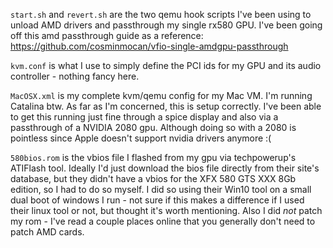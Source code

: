 `start.sh` and `revert.sh` are the two qemu hook scripts I've been using to unload AMD drivers and passthrough my single rx580 GPU. I've been going off this amd passthrough guide as a reference: https://github.com/cosminmocan/vfio-single-amdgpu-passthrough

`kvm.conf` is what I use to simply define the PCI ids for my GPU and its audio controller - nothing fancy here.

`MacOSX.xml` is my complete kvm/qemu config for my Mac VM. I'm running Catalina btw. As far as I'm concerned, this is setup correctly. I've been able to get this running just fine through a spice display and also via a passthrough of a NVIDIA 2080 gpu. Although doing so with a 2080 is pointless since Apple doesn't support nvidia drivers anymore :(

`580bios.rom` is the vbios file I flashed from my gpu via techpowerup's ATIFlash tool. Ideally I'd just download the bios file directly from their site's database, but they didn't have a vbios for the XFX 580 GTS XXX 8Gb edition, so I had to do so myself. I did so using their Win10 tool on a small dual boot of windows I run - not sure if this makes a difference if I used their linux tool or not, but thought it's worth mentioning. Also I did *not* patch my rom - I've read a couple places online that you generally don't need to patch AMD cards.
